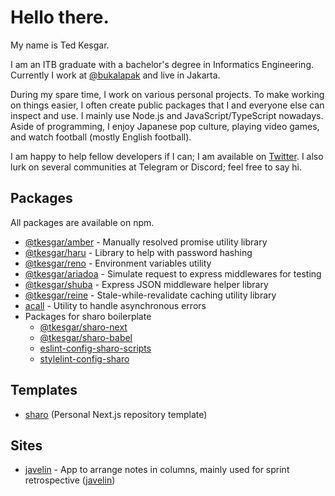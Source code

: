 # Hello there.

My name is Ted Kesgar.

I am an ITB graduate with a bachelor's degree in Informatics Engineering. Currently I work at [@bukalapak](https://github.com/bukalapak) and live in Jakarta.

During my spare time, I work on various personal projects. To make working on things easier, I often create public packages that I and everyone else can inspect and use. I mainly use Node.js and JavaScript/TypeScript nowadays. Aside of programming, I enjoy Japanese pop culture, playing video games, and watch football (mostly English football).

I am happy to help fellow developers if I can; I am available on [Twitter](https://twitter.com/tkesgar). I also lurk on several communities at Telegram or Discord; feel free to say hi.

## Packages

All packages are available on npm.

- [@tkesgar/amber](https://github.com/tkesgar/packages/tree/main/packages/amber) - Manually resolved promise utility library
- [@tkesgar/haru](https://github.com/tkesgar/packages/tree/main/packages/haru) - Library to help with password hashing
- [@tkesgar/reno](https://github.com/tkesgar/reno) - Environment variables utility
- [@tkesgar/ariadoa](https://github.com/tkesgar/ariadoa) - Simulate request to express middlewares for testing
- [@tkesgar/shuba](https://github.com/tkesgar/shuba) - Express JSON middleware helper library
- [@tkesgar/reine](https://github.com/tkesgar/reine) - Stale-while-revalidate caching utility library
- [acall](https://github.com/tkesgar/acall) - Utility to handle asynchronous errors
- Packages for sharo boilerplate
  - [@tkesgar/sharo-next](https://github.com/tkesgar/sharo-packages/tree/lapin/packages/sharo-next)
  - [@tkesgar/sharo-babel](https://github.com/tkesgar/sharo-packages/tree/lapin/packages/sharo-babel)
  - [eslint-config-sharo-scripts](https://github.com/tkesgar/sharo-packages/tree/lapin/packages/eslint-config-sharo-scripts)
  - [stylelint-config-sharo](https://github.com/tkesgar/sharo-packages/tree/lapin/packages/stylelint-config-sharo)

## Templates

- [sharo](https://github.com/tkesgar/sharo) (Personal Next.js repository template)

## Sites

- [javelin](https://javelin.vercel.app) - App to arrange notes in columns, mainly used for sprint retrospective ([javelin](https://github.com/tkesgar/javelin))
